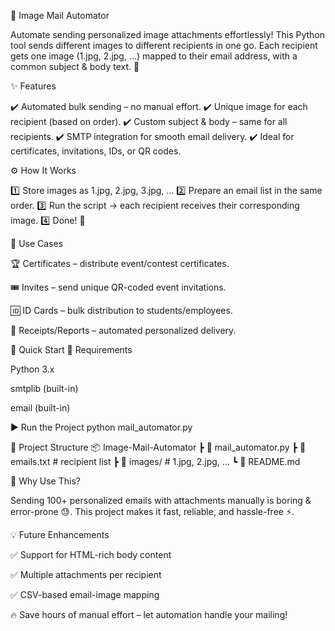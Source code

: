📧 Image Mail Automator

Automate sending personalized image attachments effortlessly!
This Python tool sends different images to different recipients in one go. Each recipient gets one image (1.jpg, 2.jpg, …) mapped to their email address, with a common subject & body text. 🚀

✨ Features

✔️ Automated bulk sending – no manual effort.
✔️ Unique image for each recipient (based on order).
✔️ Custom subject & body – same for all recipients.
✔️ SMTP integration for smooth email delivery.
✔️ Ideal for certificates, invitations, IDs, or QR codes.

⚙️ How It Works

1️⃣ Store images as 1.jpg, 2.jpg, 3.jpg, …
2️⃣ Prepare an email list in the same order.
3️⃣ Run the script → each recipient receives their corresponding image.
4️⃣ Done! 🎉

📌 Use Cases

🏆 Certificates – distribute event/contest certificates.

🎟️ Invites – send unique QR-coded event invitations.

🆔 ID Cards – bulk distribution to students/employees.

💼 Receipts/Reports – automated personalized delivery.

🚀 Quick Start
🔧 Requirements

Python 3.x

smtplib (built-in)

email (built-in)

▶️ Run the Project
python mail_automator.py

📂 Project Structure
📦 Image-Mail-Automator
 ┣ 📜 mail_automator.py
 ┣ 📜 emails.txt        # recipient list
 ┣ 📂 images/           # 1.jpg, 2.jpg, ...
 ┗ 📜 README.md

🌟 Why Use This?

Sending 100+ personalized emails with attachments manually is boring & error-prone 😓.
This project makes it fast, reliable, and hassle-free ⚡.

💡 Future Enhancements

✅ Support for HTML-rich body content

✅ Multiple attachments per recipient

✅ CSV-based email-image mapping

🔥 Save hours of manual effort – let automation handle your mailing!

